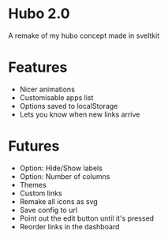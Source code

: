 # Hubo 2.0
A remake of my hubo concept made in sveltkit

# Features
- Nicer animations
- Customisable apps list
- Options saved to localStorage
- Lets you know when new links arrive

# Futures
- Option: Hide/Show labels
- Option: Number of columns
- Themes
- Custom links
- Remake all icons as svg
- Save config to url 
- Point out the edit button until it's pressed
- Reorder links in the dashboard
